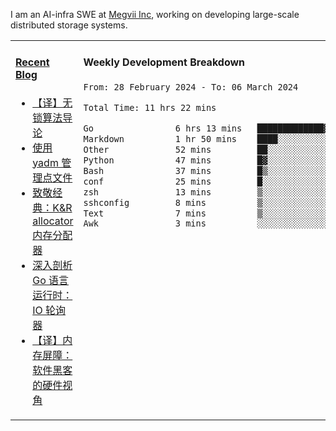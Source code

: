 I am an AI-infra SWE at [Megvii Inc](https://en.megvii.com/), working on developing large-scale distributed storage systems.

<table width="960px">
<tr>
<td valign="top" width="50%">

#### <a href="https://www.kongjun18.me" target="_blank">Recent Blog</a>

<!-- BLOG-POST-LIST:START -->
- [【译】无锁算法导论](https://kongjun18.github.io/posts/2023/07/14/)
- [使用 yadm 管理点文件](https://kongjun18.github.io/posts/2023/04/07/)
- [致敬经典：K&amp;R allocator 内存分配器](https://kongjun18.github.io/posts/2022/12/12/)
- [深入剖析 Go 语言运行时：IO 轮询器](https://kongjun18.github.io/posts/2022/11/21/)
- [【译】内存屏障：软件黑客的硬件视角](https://kongjun18.github.io/posts/2022/11/03/)
<!-- BLOG-POST-LIST:END -->

</td>
<td valign="top" width="50%">

#### Weekly Development Breakdown

<!--START_SECTION:waka-->

```txt
From: 28 February 2024 - To: 06 March 2024

Total Time: 11 hrs 22 mins

Go                6 hrs 13 mins   █████████████▓░░░░░░░░░░░   54.68 %
Markdown          1 hr 50 mins    ████░░░░░░░░░░░░░░░░░░░░░   16.14 %
Other             52 mins         ██░░░░░░░░░░░░░░░░░░░░░░░   07.63 %
Python            47 mins         █▓░░░░░░░░░░░░░░░░░░░░░░░   06.99 %
Bash              37 mins         █▒░░░░░░░░░░░░░░░░░░░░░░░   05.47 %
conf              25 mins         █░░░░░░░░░░░░░░░░░░░░░░░░   03.69 %
zsh               13 mins         ▒░░░░░░░░░░░░░░░░░░░░░░░░   01.92 %
sshconfig         8 mins          ▒░░░░░░░░░░░░░░░░░░░░░░░░   01.30 %
Text              7 mins          ▒░░░░░░░░░░░░░░░░░░░░░░░░   01.07 %
Awk               3 mins          ░░░░░░░░░░░░░░░░░░░░░░░░░   00.54 %
```

<!--END_SECTION:waka-->
</td>
</tr>

</table>

